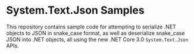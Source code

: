 # System.Text.Json Samples

This repository contains sample code for attempting to serialize .NET objects to JSON in snake_case format, as well as deserialize snake_case JSON into .NET objects, all using the new .NET Core 3.0 `System.Text.Json` APIs.
